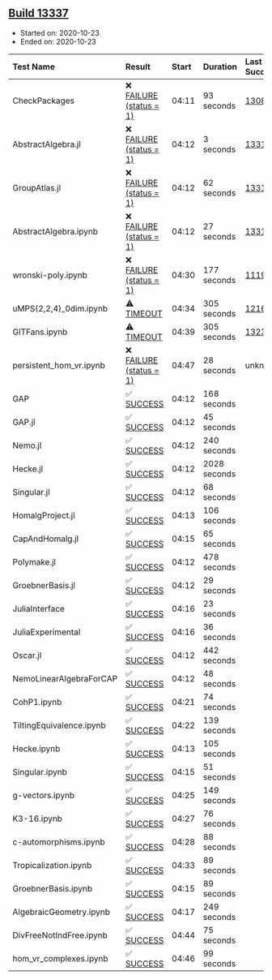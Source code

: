 ## [Build 13337](https://oscarci.mathematik.uni-kl.de/job/oscar/13337/)

* Started on: 2020-10-23
* Ended on: 2020-10-23

| Test Name    | Result | Start | Duration | Last Success | First Failure |
|:-------------|:-------|:------|:---------|:-------------|:--------------|
| CheckPackages | ❌ [FAILURE (status = 1)](https://oscarci.mathematik.uni-kl.de/job/oscar/13337/artifact/logs/build-13337/CheckPackages.log) | 04:11 | 93 seconds | [13085](https://oscarci.mathematik.uni-kl.de/job/oscar/13085/) | [13086](https://oscarci.mathematik.uni-kl.de/job/oscar/13086/) |
| AbstractAlgebra.jl | ❌ [FAILURE (status = 1)](https://oscarci.mathematik.uni-kl.de/job/oscar/13337/artifact/logs/build-13337/AbstractAlgebra.jl.log) | 04:12 | 3 seconds | [13315](https://oscarci.mathematik.uni-kl.de/job/oscar/13315/) | [13316](https://oscarci.mathematik.uni-kl.de/job/oscar/13316/) |
| GroupAtlas.jl | ❌ [FAILURE (status = 1)](https://oscarci.mathematik.uni-kl.de/job/oscar/13337/artifact/logs/build-13337/GroupAtlas.jl.log) | 04:12 | 62 seconds | [13311](https://oscarci.mathematik.uni-kl.de/job/oscar/13311/) | [13312](https://oscarci.mathematik.uni-kl.de/job/oscar/13312/) |
| AbstractAlgebra.ipynb | ❌ [FAILURE (status = 1)](https://oscarci.mathematik.uni-kl.de/job/oscar/13337/artifact/logs/build-13337/AbstractAlgebra.ipynb.log) | 04:12 | 27 seconds | [13315](https://oscarci.mathematik.uni-kl.de/job/oscar/13315/) | [13316](https://oscarci.mathematik.uni-kl.de/job/oscar/13316/) |
| wronski-poly.ipynb | ❌ [FAILURE (status = 1)](https://oscarci.mathematik.uni-kl.de/job/oscar/13337/artifact/logs/build-13337/wronski-poly.ipynb.log) | 04:30 | 177 seconds | [11192](https://oscarci.mathematik.uni-kl.de/job/oscar/11192/) | [11193](https://oscarci.mathematik.uni-kl.de/job/oscar/11193/) |
| uMPS(2,2,4)_0dim.ipynb | ⚠ [TIMEOUT](https://oscarci.mathematik.uni-kl.de/job/oscar/13337/artifact/logs/build-13337/uMPS-2-2-4-_0dim.ipynb.log) | 04:34 | 305 seconds | [12167](https://oscarci.mathematik.uni-kl.de/job/oscar/12167/) | [12168](https://oscarci.mathematik.uni-kl.de/job/oscar/12168/) |
| GITFans.ipynb | ⚠ [TIMEOUT](https://oscarci.mathematik.uni-kl.de/job/oscar/13337/artifact/logs/build-13337/GITFans.ipynb.log) | 04:39 | 305 seconds | [13234](https://oscarci.mathematik.uni-kl.de/job/oscar/13234/) | [13235](https://oscarci.mathematik.uni-kl.de/job/oscar/13235/) |
| persistent_hom_vr.ipynb | ❌ [FAILURE (status = 1)](https://oscarci.mathematik.uni-kl.de/job/oscar/13337/artifact/logs/build-13337/persistent_hom_vr.ipynb.log) | 04:47 | 28 seconds | unknown | unknown |
| GAP | ✅ [SUCCESS](https://oscarci.mathematik.uni-kl.de/job/oscar/13337/artifact/logs/build-13337/GAP.log) | 04:12 | 168 seconds |  |  |
| GAP.jl | ✅ [SUCCESS](https://oscarci.mathematik.uni-kl.de/job/oscar/13337/artifact/logs/build-13337/GAP.jl.log) | 04:12 | 45 seconds |  |  |
| Nemo.jl | ✅ [SUCCESS](https://oscarci.mathematik.uni-kl.de/job/oscar/13337/artifact/logs/build-13337/Nemo.jl.log) | 04:12 | 240 seconds |  |  |
| Hecke.jl | ✅ [SUCCESS](https://oscarci.mathematik.uni-kl.de/job/oscar/13337/artifact/logs/build-13337/Hecke.jl.log) | 04:12 | 2028 seconds |  |  |
| Singular.jl | ✅ [SUCCESS](https://oscarci.mathematik.uni-kl.de/job/oscar/13337/artifact/logs/build-13337/Singular.jl.log) | 04:12 | 68 seconds |  |  |
| HomalgProject.jl | ✅ [SUCCESS](https://oscarci.mathematik.uni-kl.de/job/oscar/13337/artifact/logs/build-13337/HomalgProject.jl.log) | 04:13 | 106 seconds |  |  |
| CapAndHomalg.jl | ✅ [SUCCESS](https://oscarci.mathematik.uni-kl.de/job/oscar/13337/artifact/logs/build-13337/CapAndHomalg.jl.log) | 04:15 | 65 seconds |  |  |
| Polymake.jl | ✅ [SUCCESS](https://oscarci.mathematik.uni-kl.de/job/oscar/13337/artifact/logs/build-13337/Polymake.jl.log) | 04:12 | 478 seconds |  |  |
| GroebnerBasis.jl | ✅ [SUCCESS](https://oscarci.mathematik.uni-kl.de/job/oscar/13337/artifact/logs/build-13337/GroebnerBasis.jl.log) | 04:12 | 29 seconds |  |  |
| JuliaInterface | ✅ [SUCCESS](https://oscarci.mathematik.uni-kl.de/job/oscar/13337/artifact/logs/build-13337/JuliaInterface.log) | 04:16 | 23 seconds |  |  |
| JuliaExperimental | ✅ [SUCCESS](https://oscarci.mathematik.uni-kl.de/job/oscar/13337/artifact/logs/build-13337/JuliaExperimental.log) | 04:16 | 36 seconds |  |  |
| Oscar.jl | ✅ [SUCCESS](https://oscarci.mathematik.uni-kl.de/job/oscar/13337/artifact/logs/build-13337/Oscar.jl.log) | 04:12 | 442 seconds |  |  |
| NemoLinearAlgebraForCAP | ✅ [SUCCESS](https://oscarci.mathematik.uni-kl.de/job/oscar/13337/artifact/logs/build-13337/NemoLinearAlgebraForCAP.log) | 04:12 | 48 seconds |  |  |
| CohP1.ipynb | ✅ [SUCCESS](https://oscarci.mathematik.uni-kl.de/job/oscar/13337/artifact/logs/build-13337/CohP1.ipynb.log) | 04:21 | 74 seconds |  |  |
| TiltingEquivalence.ipynb | ✅ [SUCCESS](https://oscarci.mathematik.uni-kl.de/job/oscar/13337/artifact/logs/build-13337/TiltingEquivalence.ipynb.log) | 04:22 | 139 seconds |  |  |
| Hecke.ipynb | ✅ [SUCCESS](https://oscarci.mathematik.uni-kl.de/job/oscar/13337/artifact/logs/build-13337/Hecke.ipynb.log) | 04:13 | 105 seconds |  |  |
| Singular.ipynb | ✅ [SUCCESS](https://oscarci.mathematik.uni-kl.de/job/oscar/13337/artifact/logs/build-13337/Singular.ipynb.log) | 04:15 | 51 seconds |  |  |
| g-vectors.ipynb | ✅ [SUCCESS](https://oscarci.mathematik.uni-kl.de/job/oscar/13337/artifact/logs/build-13337/g-vectors.ipynb.log) | 04:25 | 149 seconds |  |  |
| K3-16.ipynb | ✅ [SUCCESS](https://oscarci.mathematik.uni-kl.de/job/oscar/13337/artifact/logs/build-13337/K3-16.ipynb.log) | 04:27 | 76 seconds |  |  |
| c-automorphisms.ipynb | ✅ [SUCCESS](https://oscarci.mathematik.uni-kl.de/job/oscar/13337/artifact/logs/build-13337/c-automorphisms.ipynb.log) | 04:28 | 88 seconds |  |  |
| Tropicalization.ipynb | ✅ [SUCCESS](https://oscarci.mathematik.uni-kl.de/job/oscar/13337/artifact/logs/build-13337/Tropicalization.ipynb.log) | 04:33 | 89 seconds |  |  |
| GroebnerBasis.ipynb | ✅ [SUCCESS](https://oscarci.mathematik.uni-kl.de/job/oscar/13337/artifact/logs/build-13337/GroebnerBasis.ipynb.log) | 04:15 | 89 seconds |  |  |
| AlgebraicGeometry.ipynb | ✅ [SUCCESS](https://oscarci.mathematik.uni-kl.de/job/oscar/13337/artifact/logs/build-13337/AlgebraicGeometry.ipynb.log) | 04:17 | 249 seconds |  |  |
| DivFreeNotIndFree.ipynb | ✅ [SUCCESS](https://oscarci.mathematik.uni-kl.de/job/oscar/13337/artifact/logs/build-13337/DivFreeNotIndFree.ipynb.log) | 04:44 | 75 seconds |  |  |
| hom_vr_complexes.ipynb | ✅ [SUCCESS](https://oscarci.mathematik.uni-kl.de/job/oscar/13337/artifact/logs/build-13337/hom_vr_complexes.ipynb.log) | 04:46 | 99 seconds |  |  |
